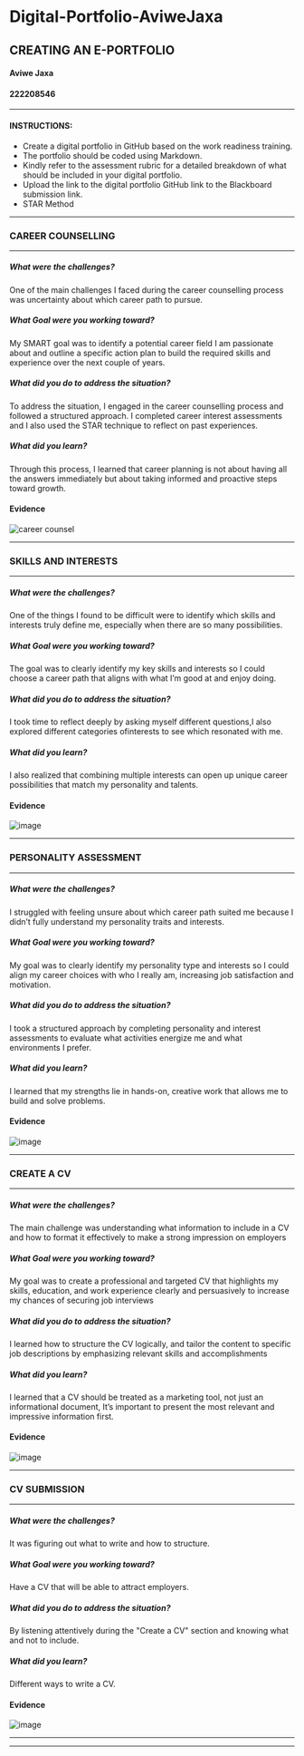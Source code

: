 __Digital-Portfolio-AviweJaxa__
========
CREATING AN E-PORTFOLIO
--------
#### Aviwe Jaxa
#### 222208546

***
#### INSTRUCTIONS:
+ Create a digital portfolio in GitHub based on the work readiness training.
+ The portfolio should be coded using Markdown.
+ Kindly refer to the assessment rubric for a detailed breakdown of what should be included in your digital 
portfolio.
+ Upload the link to the digital portfolio GitHub link to the Blackboard submission link.
+ STAR Method
***
### CAREER COUNSELLING
___
##### What were the challenges?
One of the main challenges I faced during the career counselling process was uncertainty about which career path to pursue.
##### What Goal were you working toward?
My SMART goal was to identify a potential career field I am passionate about and outline a specific action plan to build the required skills and experience over the next couple of years.
##### What did you do to address the situation?
To address the situation, I engaged in the career counselling process and followed a structured approach. I completed career interest assessments and I also used the STAR technique to reflect on past experiences.
##### What did you learn?
Through this process, I learned that career planning is not about having all the answers immediately but about taking informed and proactive steps toward growth.
#### Evidence
![career counsel](https://github.com/user-attachments/assets/8cf3dac3-5c2a-4b7b-be17-b31a9f3468b2)
___
### SKILLS AND INTERESTS
___
##### What were the challenges?
One of the things I found to be difficult were to identify which skills and interests truly define me, especially when there are so many possibilities.
##### What Goal were you working toward?
The goal was to clearly identify my key skills and interests so I could choose a career path that aligns with what I’m good at and enjoy doing.
##### What did you do to address the situation?
I took time to reflect deeply by asking myself different questions,I also explored different categories ofinterests to see which resonated with me.
##### What did you learn?
I also realized that combining multiple interests can open up unique career possibilities that match my personality and talents.
#### Evidence
![image](https://github.com/user-attachments/assets/df62700b-5d32-4a4f-a168-22a70c31d0c1)
___
### PERSONALITY ASSESSMENT
___
##### What were the challenges?
I struggled with feeling unsure about which career path suited me because I didn’t fully understand my personality traits and interests.
##### What Goal were you working toward?
My goal was to clearly identify my personality type and interests so I could align my career choices with who I really am, increasing job satisfaction and motivation.
##### What did you do to address the situation?
I took a structured approach by completing personality and interest assessments to evaluate what activities energize me and what environments I prefer.
##### What did you learn?
I learned that my strengths lie in hands-on, creative work that allows me to build and solve problems.
#### Evidence
![image](https://github.com/user-attachments/assets/860988f5-6006-4a8e-9312-99e0b2b9f10c)
___
### CREATE A CV
___
##### What were the challenges?
The main challenge was understanding what information to include in a CV and how to format it effectively to make a strong impression on employers
##### What Goal were you working toward?
My goal was to create a professional and targeted CV that highlights my skills, education, and work experience clearly and persuasively to increase my chances of securing job interviews
##### What did you do to address the situation?
I learned how to structure the CV logically, and tailor the content to specific job descriptions by emphasizing relevant skills and accomplishments
##### What did you learn?
I learned that a CV should be treated as a marketing tool, not just an informational document, It’s important to present the most relevant and impressive information first.
#### Evidence
![image](https://github.com/user-attachments/assets/84c89762-d9a2-4039-8870-5d85d08e898a)
___
### CV SUBMISSION
___
##### What were the challenges?
It was figuring out what to write and how to structure.
##### What Goal were you working toward?
Have a CV that will be able to attract employers.
##### What did you do to address the situation?
By listening attentively during the "Create a CV" section and knowing what and not to include.
##### What did you learn?
Different ways to write a CV.
#### Evidence
![image](https://github.com/user-attachments/assets/0133e9fd-fa6a-4082-9936-2c8ab8fc2b57)
___
___

